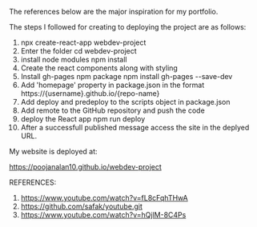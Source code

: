 
The references below are the major inspiration for my portfolio.

The steps I followed for creating to deploying the project are as follows:
1. npx create-react-app webdev-project
2. Enter the folder
cd webdev-project
3. install node modules
npm install
4. Create the react components along with styling
5. Install gh-pages npm package
 npm install gh-pages --save-dev
6. Add 'homepage' property in package.json in the format https://{username}.github.io/{repo-name}
7. Add deploy and predeploy to the scripts object in package.json
8. Add remote to the GitHub repository and push the code
9. deploy the React app
 npm run deploy
10. After a successfull published message access the site in the deplyed URL.

My website is deployed at:

https://poojanalan10.github.io/webdev-project



REFERENCES:

1. https://www.youtube.com/watch?v=fL8cFqhTHwA
2. https://github.com/safak/youtube.git
3. https://www.youtube.com/watch?v=hQjlM-8C4Ps

